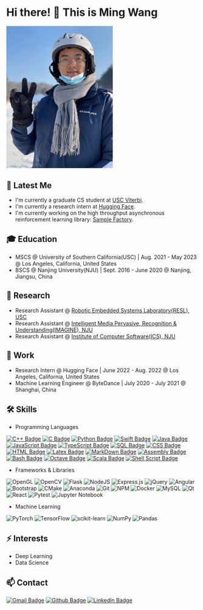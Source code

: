 # Hi there! 👋 This is Ming Wang

<img src="assets/images/profile-photo.jpeg" alt="Ming Wang's photo" width="280"/>

## 👀 Latest Me

- I'm currently a graduate CS student at [USC Viterbi](https://viterbischool.usc.edu/). 
- I'm currently a research intern at [Hugging Face](https://huggingface.co/).
- I'm currently working on the high throughput asynchronous reinforcement learning library: [Sample Factory](https://github.com/alex-petrenko/sample-factory).

## 🎓 Education
- MSCS @ University of Southern California(USC) | Aug. 2021 - May 2023 @ Los Angeles, California, United States
- BSCS @ Nanjing University(NJU) | Sept. 2016 - June 2020 @ Nanjing, Jiangsu, China

## 📖 Research
- Research Assistant @ [Robotic Embedded Systems Laboratory(RESL), USC](https://cs.nju.edu.cn/lutong/index.htm)
- Research Assistant @ [Intelligent Media Pervasive, Recognition & Understanding(IMAGINE), NJU](https://cs.nju.edu.cn/lutong/index.htm)
- Research Assistant @ [Institute of Computer Software(ICS), NJU](https://cs.nju.edu.cn/ics/index.html)

## 🏢 Work
- Research Intern @ Hugging Face | June 2022 - Aug. 2022 @ Los Angeles, California, United States
- Machine Learning Engineer @ ByteDance | July 2020 - July 2021 @ Shanghai, China

## 🛠️ Skills

- Programming Languages

[![C++ Badge](https://custom-icon-badges.herokuapp.com/badge/C++-9C033A.svg?logo=cpp2&logoColor=white)](https://github.com/search?q=user%3AwmFrank+language%3Acpp)
[![C Badge](https://custom-icon-badges.herokuapp.com/badge/C-03599C.svg?logo=c-in-hexagon&logoColor=white)](https://github.com/search?q=user%3AwmFrank+language%3Ac)
[![Python Badge](https://img.shields.io/badge/Python-14354C.svg?logo=python&logoColor=white)](https://github.com/search?q=user%3AwmFrank+language%3Apython)
[![Swift Badge](https://img.shields.io/badge/swift-F54A2A?logo=swift&logoColor=white)](https://github.com/search?q=user%3AwmFrank+language%3Aswift)
[![Java Badge](https://img.shields.io/badge/Java-007396.svg?logo=java&logoColor=white)](https://github.com/search?q=user%3AwmFrank+language%3Ajava)
[![JavaScript Badge](https://img.shields.io/badge/JavaScript-F7DF1E.svg?logo=javascript&logoColor=black)](https://github.com/search?q=user%3AwmFrank+language%3Ajavascript)
[![TypeScript Badge](https://img.shields.io/badge/TypeScript-007ACC.svg?logo=typescript&logoColor=white)](https://github.com/search?q=user%3AwmFrank+language%3Atypescript)
[![SQL Badge](https://custom-icon-badges.herokuapp.com/badge/SQL-025E8C.svg?logo=database&logoColor=white)](https://github.com/search?q=user%3AwmFrank+language%3Asql)
[![CSS Badge](https://img.shields.io/badge/CSS-1572B6.svg?logo=css3&logoColor=white)](https://github.com/search?q=user%3AwmFrank+language%3Acss)
[![HTML Badge](https://img.shields.io/badge/HTML-E34F26.svg?logo=html5&logoColor=white)](https://github.com/search?q=user%3AwmFrank+language%3Ahtml)
[![Latex Badge](https://img.shields.io/badge/LaTeX-008080.svg?logo=LaTeX&logoColor=white)](https://github.com/search?q=user%3AwmFrank+language%3Atex)
[![MarkDown Badge](https://img.shields.io/badge/Markdown-000000.svg?logo=markdown&logoColor=white)](https://github.com/search?q=user%3AwmFrank+language%3Amarkdown)
[![Assembly Badge](https://custom-icon-badges.herokuapp.com/badge/Assembly-525252.svg?logo=asm-hex&logoColor=white)](https://github.com/search?q=user%3AwmFrank+language%3Aassembly)
[![Bash Badge](https://img.shields.io/badge/Bash-121011.svg?logo=gnu-bash&logoColor=white)](https://github.com/search?q=user%3AwmFrank+language%3Abash)
[![Octave Badge](https://img.shields.io/badge/OCTAVE-darkblue?logo=octave&logoColor=fcd683)](https://github.com/search?q=user%3AwmFrank+language%3Aoctave)
[![Scala Badge](https://img.shields.io/badge/scala-%23DC322F.svg?logo=scala&logoColor=white)](https://github.com/search?q=user%3AwmFrank+language%3Ascala)
[![Shell Script Badge](https://img.shields.io/badge/shell_script-%23121011.svg?logo=gnu-bash&logoColor=white)](https://github.com/search?q=user%3AwmFrank+language%3Ashell)

- Frameworks & Libraries

![OpenGL](https://img.shields.io/badge/OpenGL-%23FFFFFF.svg?logo=opengl)
![OpenCV](https://img.shields.io/badge/opencv-%23white.svg?logo=opencv&logoColor=white)
![Flask](https://img.shields.io/badge/flask-%23000.svg?logo=flask&logoColor=white)
![NodeJS](https://img.shields.io/badge/node.js-6DA55F?logo=node.js&logoColor=white)
![Express.js](https://img.shields.io/badge/express.js-%23404d59.svg?logo=express&logoColor=%2361DAFB)
![jQuery](https://img.shields.io/badge/jquery-%230769AD.svg?logo=jquery&logoColor=white)
![Angular](https://img.shields.io/badge/angular-%23DD0031.svg?logo=angular&logoColor=white)
![Bootstrap](https://img.shields.io/badge/bootstrap-%23563D7C.svg?logo=bootstrap&logoColor=white)
![CMake](https://img.shields.io/badge/CMake-%23008FBA.svg?logo=cmake&logoColor=white)
![Anaconda](https://img.shields.io/badge/Anaconda-%2344A833.svg?logo=anaconda&logoColor=white)
![Git](https://img.shields.io/badge/git-%23F05033.svg?logo=git&logoColor=white)
![NPM](https://img.shields.io/badge/NPM-%23000000.svg?logo=npm&logoColor=white)
![Docker](https://img.shields.io/badge/docker-%230db7ed.svg?logo=docker&logoColor=white)
![MySQL](https://img.shields.io/badge/mysql-%2300f.svg?logo=mysql&logoColor=white)
![Qt](https://img.shields.io/badge/Qt-%23217346.svg?logo=Qt&logoColor=white)
![React](https://img.shields.io/badge/react-%2320232a.svg?logo=react&logoColor=%2361DAFB)
![Pytest](https://img.shields.io/badge/Pytest-0A9EDC.svg?logo=pytest&logoColor=white)
![Jupyter Notebook](https://img.shields.io/badge/jupyter-%23FA0F00.svg?logo=jupyter&logoColor=white)

- Machine Learning

![PyTorch](https://img.shields.io/badge/PyTorch-%23EE4C2C.svg?logo=PyTorch&logoColor=white)
![TensorFlow](https://img.shields.io/badge/TensorFlow-%23FF6F00.svg?&logo=TensorFlow&logoColor=white)
![scikit-learn](https://img.shields.io/badge/scikit--learn-%23F7931E.svg?logo=scikit-learn&logoColor=white)
![NumPy](https://img.shields.io/badge/numpy-%23013243.svg?logo=numpy&logoColor=white)
![Pandas](https://img.shields.io/badge/pandas-%23150458.svg?logo=pandas&logoColor=white)

## ⚡ Interests
- Deep Learning
- Data Science

## 📫 Contact
[![Gmail Badge](https://img.shields.io/badge/Gmail-D14836?style=for-the-badge&logo=gmail&logoColor=white)](mailto:mwang283@usc.edu)
[![Github Badge](https://img.shields.io/badge/GitHub-%2312100E.svg?&style=for-the-badge&logo=Github&logoColor=white)](https://github.com/wmFrank)
[![LinkedIn Badge](https://img.shields.io/badge/linkedin-%230077B5.svg?&style=for-the-badge&logo=linkedin&logoColor=white)](https://www.linkedin.com/in/ming-wang-frank)
<!-- [![WeCaht Badge: wangmingkljy](https://img.shields.io/badge/WeChat-07C160?style=for-the-badge&logo=wechat&logoColor=white)](https://u.wechat.com/ME84PE9--bLfUfPco5tJ4_A) -->
